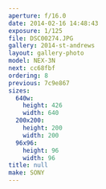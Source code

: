 ```yaml
---
aperture: f/16.0
date: 2014-02-16 14:48:43
exposure: 1/125
file: DSC00274.JPG
gallery: 2014-st-andrews
layout: gallery-photo
model: NEX-3N
next: cc68fbf
ordering: 8
previous: 7c9e867
sizes:
  640w:
    height: 426
    width: 640
  200x200:
    height: 200
    width: 200
  96x96:
    height: 96
    width: 96
title: null
make: SONY
---
```

